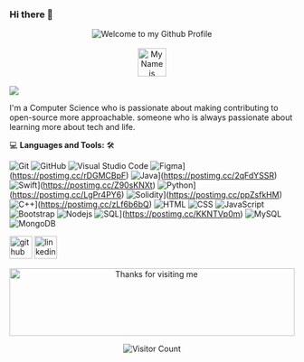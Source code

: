 ### Hi there 👋
<div align="center">
  <img src="https://github.com/BrunnerLivio/brunnerlivio/blob/master/images/welcome.png?raw=true" style="max-width: 100%;" alt="Welcome to my Github Profile" />
  <br />
  <br />
  <img src="images/personal_note.svg" height="50" alt="My Name is Renad" />
  <br />
  <br />
</div>


<div>
<img src="https://i.postimg.cc/jdR3ZG5r/VIRTUAL-REALITY-FOR-AUTISM-DISORDER.jpg"
</div>
  


I'm a Computer Science who is passionate about making contributing to open-source more approachable. someone who is always passionate about learning more about tech and life. 


💻 **Languages and Tools:** 🛠️<br>

![Git](https://img.shields.io/badge/-Git-000000?style=flat&logo=git&logoColor=F05032&labelColor=ffffff)
![GitHub](https://img.shields.io/badge/-GitHub-000000?style=flat&logo=github&logoColor=000000&labelColor=ffffff)
![Visual Studio Code](https://img.shields.io/badge/-VSCode-000000?style=flat&logo=visual-studio-code&labelColor=007ACC)
![Figma](https://i.postimg.cc/fRpyZZnX/figma.png)](https://postimg.cc/rDGMCBpF)
![Java](https://i.postimg.cc/g01gvw9J/java.png)](https://postimg.cc/2qFdYSSR)
![Swift](https://i.postimg.cc/xd3w5yRC/swift.png)](https://postimg.cc/Z90sKNXt)
![Python](https://i.postimg.cc/cCkZmMdY/python.png)](https://postimg.cc/LgPr4PY6)
![Solidity](https://i.postimg.cc/L8dGM0Q5/solidity.jpg)](https://postimg.cc/ppZsfkHM)
![C++](https://i.postimg.cc/rpGkbL8q/C.png)](https://postimg.cc/zLf6b6bQ)
![HTML](https://img.shields.io/badge/-HTML5-000000?style=flat&logo=html5&logoColor=ffffff&labelColor=E34F26)
![CSS](https://img.shields.io/badge/-CSS3-000000?style=flat&logo=css3&logoColor=ffffff&labelColor=1572B6) 
![JavaScript](https://img.shields.io/badge/-JavaScript-000000?style=flat&logo=javascript)
![Bootstrap](https://img.shields.io/badge/-Bootstrap-000000?style=flat&logo=bootstrap&logoColor=ffffff&labelColor=563D7C)
![Nodejs](https://img.shields.io/badge/-Nodejs-000000?style=flat&logo=Node.js)
![SQL](https://i.postimg.cc/sXFJMtSG/sql.png)](https://postimg.cc/KKNTVp0m)
![MySQL](https://img.shields.io/badge/-MySQL-000000?style=flat&logo=mysql&labelColor=ffffff)
![MongoDB](https://img.shields.io/badge/-MongoDB-000000?style=flat&logo=mongodb&labelColor=ffffff)



[<img src='https://cdn.jsdelivr.net/npm/simple-icons@3.0.1/icons/github.svg' alt='github' height='40'>](https://github.com/https://github.com/Renadsaud)   [<img src='https://cdn.jsdelivr.net/npm/simple-icons@3.0.1/icons/linkedin.svg' alt='linkedin' height='40'>](https://www.linkedin.com/in/www.linkedin.com/in/renad-saud/) 





<div align="center">

<img height="120" alt="Thanks for visiting me" width="100%" src="https://raw.githubusercontent.com/BrunnerLivio/brunnerlivio/master/images/marquee.svg" />
<br />
</viv>

![Visitor Count](https://profile-counter.glitch.me/Renadsaud/count.svg)


